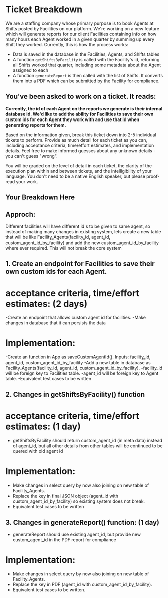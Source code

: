 # Ticket Breakdown
We are a staffing company whose primary purpose is to book Agents at Shifts posted by Facilities on our platform. We're working on a new feature which will generate reports for our client Facilities containing info on how many hours each Agent worked in a given quarter by summing up every Shift they worked. Currently, this is how the process works:

- Data is saved in the database in the Facilities, Agents, and Shifts tables
- A function `getShiftsByFacility` is called with the Facility's id, returning all Shifts worked that quarter, including some metadata about the Agent assigned to each
- A function `generateReport` is then called with the list of Shifts. It converts them into a PDF which can be submitted by the Facility for compliance.

## You've been asked to work on a ticket. It reads:

**Currently, the id of each Agent on the reports we generate is their internal database id. We'd like to add the ability for Facilities to save their own custom ids for each Agent they work with and use that id when generating reports for them.**


Based on the information given, break this ticket down into 2-5 individual tickets to perform. Provide as much detail for each ticket as you can, including acceptance criteria, time/effort estimates, and implementation details. Feel free to make informed guesses about any unknown details - you can't guess "wrong".


You will be graded on the level of detail in each ticket, the clarity of the execution plan within and between tickets, and the intelligibility of your language. You don't need to be a native English speaker, but please proof-read your work.

## Your Breakdown Here

## Approch: 
Different facilities will have different id's to be given to same agent, so instead of making many changes in existing system, lets create a new table that will be like Facility_Agents(facility_id, agent_id, custom_agent_id_by_facility) and add the new custom_agent_id_by_facility where ever required.
This will not break the core system

## 1. Create an endpoint for Facilities to save their own custom ids for each Agent.

# acceptance criteria, time/effort estimates: (2 days)
-Create an endpoint that allows custom agent id for facilities.
-Make changes in database that it can persists the data

# Implementation:
-Create an function in App as saveCustomAgentId(). Inputs: facility_id, agent_id, custom_agent_id_by_facility
-Add a new table in database as Facility_Agents(facility_id, agent_id, custom_agent_id_by_facility).
-facility_id will be foreign key to Facilities table.
-agent_id will be foreign key to Agent table.
-Equivalent test cases to be written


## 2. Changes in getShiftsByFacility() function 

# acceptance criteria, time/effort estimates: (1 day)
- getShiftsByFacility should return custom_agent_id (in meta data) instead of agent_id, but all other details from other tables will be continued to be quered with old agent id

# Implementation:
- Make changes in select query by now also joining on new table of Facility_Agents.
- Replace the key in final JSON object (agent_id with custom_agent_id_by_facility) so existing system does not break.
- Equivalent test cases to be written


## 3. Changes in generateReport() function: (1 day)
- generateReport should use existing agent_id, but provide new custom_agent_id in the PDF report for compliance

# Implementation:
- Make changes in select query by now also joining on new table of Facility_Agents.
- Replace the key in PDF (agent_id with custom_agent_id_by_facility).
- Equivalent test cases to be written.
